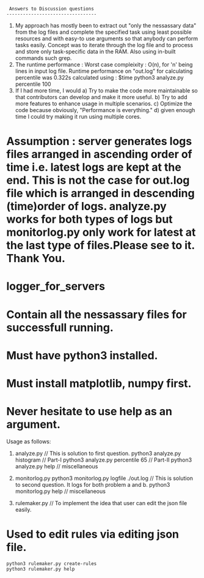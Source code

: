      Answers to Discussion questions
    ---------------------------------
1. My approach has mostly been to extract out "only the nessassary data" from the log files and complete the specified task using least possible resources and with easy-to use arguments so that anybody can perform tasks easily. Concept was to iterate through the log file and to process and store only task-specific data in the RAM. Also using in-built commands such grep.
2. The runtime performance :
    Worst case compleixity : O(n), for 'n' being lines in input log file.
    Runtime performance on "out.log" for calculating percentile was 0.322s calculated using :  $time python3  analyze.py percentile 100
3. If I had more time, I would
  a) Try to make the code more maintainable so that contributors can develop and make it more useful.
  b) Try to add more features to enhance usage in multiple scenarios.
  c) Optimize the code because obviously, "Performance is everything."
  d) given enough time I could try making it run using multiple cores.

# Assumption : server generates logs files arranged in ascending order of time i.e. latest logs are kept at the end. This is not the case for out.log file which is arranged in descending (time)order of logs. analyze.py works for both types of logs but monitorlog.py only work for latest at the last type of files.Please see to it. Thank You.



# logger_for_servers
# Contain all the nessassary files for successfull running.
# Must have python3 installed.
# Must install matplotlib, numpy first.
# Never hesitate to use help as an argument.

Usage as follows:
 1. analyze.py                                              // This is solution to first question.
	python3 analyze.py histogram                              // Part-I
	python3 analyze.py percentile 65                          // Part-II
	python3 analyze.py help                                   // miscellaneous

 2. monitorlog.py
	python3 monitorlog.py logfile ./out.log                   // This is solution to second question. It logs for both problem a and b.
	python3 monitorlog.py help                                // miscellaneous

 3. rulemaker.py                                            // To implement the idea that user can edit the json file easily.
# Used to edit rules via editing json file.
	python3 rulemaker.py create-rules
	python3 rulemaker.py help
